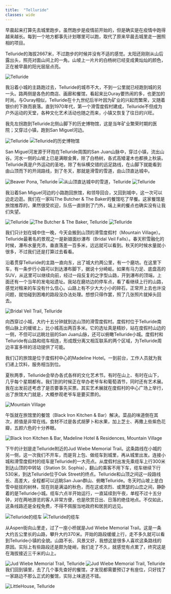 ```yaml
---
title:  "Telluride"
classes: wide
---
```


早晨起来打算先去城里跑步。虽然跑步是疫情前开始的，但是确实是在疫情中跑得越来越长。每到一个地方都事先计划哪里可以跑，取代了原来早晨去城里走一圈照相的项目。

Telluride的海拔2667米，不过跑步的时候并没有不适的感觉。太阳还刚刚从山后露出头，照亮对面山间上的一角。山坡上一片片的白杨树已经变成黄灿灿的颜色，正在被早晨的阳光层层点亮。

![Telluride](https://ik.imagekit.io/wavelet/2021-Colorado/tr:n-blogs/PXL_20210926_135022786_EFSg--Z9e17.jpg)

我沿着小城的主路跑过去，Telluride的城市不大，不到一公里就已经跑到城的另一头。路两侧是各色的商店、画廊和餐馆，看起来比Ouray要热闹的多，也更加的时尚。与Ouray相似，Telluride在十九世纪后半叶因为矿业的兴起而繁荣，又随着银价的下跌而衰落。直到1970年代，第一个滑雪度假村建成，Telluride不但成为户外运动的天堂，各种文化艺术活动也随之而来，小镇又恢复了往日的兴旺。

我先左拐跑到Telluride北侧山脚下的历史博物馆，这是当年矿业繁荣时期的医院；又穿过小镇，跑到San Miguel河边。

![Telluride](https://ik.imagekit.io/wavelet/2021-Colorado/tr:n-blogs/PXL_20210926_141744117-Edit_wzQ4ljAYt.jpg)
![Telluride的历史博物馆](https://ik.imagekit.io/wavelet/2021-Colorado/tr:n-blogs/PXL_20210926_140945190_gwW_XKTcwH.jpg)

San Miguel河发源于环抱在Telluride周围的San Juan山脉中，穿过小镇，流出山谷。河水一侧的山坡上已是满眼金黄，除了白杨树，各式高矮灌木也都换上秋装。Telluride真是户外运动的圣地，除了有纵横交错的远足路线，在山脚下就能看到由山顶而下的开阔路线，到了冬天，那就是滑雪的雪道，由山顶直达城中。

![Beaver Pona, Telluride](https://ik.imagekit.io/wavelet/2021-Colorado/tr:n-blogs/PXL_20210926_142859269.PANO_Bwca5QFn6.jpg)
![从山顶直达城中的雪道，Telluride](https://ik.imagekit.io/wavelet/2021-Colorado/tr:n-blogs/PXL_20210926_152313554_H1Fa0oJlJPCt.jpg)
![Telluride](https://ik.imagekit.io/wavelet/2021-Colorado/tr:n-blogs/PXL_20210926_144739849_MHdCe2JjH.jpg)

我沿着San Miguel河边的小路跑回旅馆，和领导回合，又回到城中，这一次可以边走边逛。我们在一家叫The Butcher & The Baker的餐馆吃了早餐。这家餐馆是旅馆推荐的，果然很受欢迎，队伍一直排到了门外，端上来的餐点也确实没有让我们失望。

![Telluride](https://ik.imagekit.io/wavelet/2021-Colorado/tr:n-blogs/PXL_20210926_153106635_HUYcdwCZecJA.jpg)
![The Butcher & The Baker, Telluride](https://ik.imagekit.io/wavelet/2021-Colorado/tr:n-blogs/PXL_20210926_161041886_ow1UaSSC97D.jpg)
![Telluride](https://ik.imagekit.io/wavelet/2021-Colorado/tr:n-blogs/PXL_20210926_163447283_ortnqZkY7.jpg)

我们只计划在城中住一晚，今天会搬到山顶的滑雪度假村（Mountain Village）。Telluride最著名的景观之一是新娘面纱瀑布（Bridal Veil Falls）。春天积雪融化的时候，瀑布水量充沛，垂直落差一百多米，远远就可以看到。秋天的时候水量就小很多，不过我们还是打算过去看看。

沿着贯穿Telluride的主路一直向东，出了城大约两公里，有一个磨坊。在这里下车，有一条步行小路可以到达瀑布脚下，据说十分崎岖。如果有马力足、底盘高的SUV，从这里可以继续向前，经过一段反复的之字型山路，开到瀑布的顶端，上面还有一个当年的发电站遗址。我站在磨坊边的停车点，看了看继续上行的山路，感觉对租来的车没有什么信心。山路上有不少大大小小的碎石，正常开上去也许没问题，就怕碰到困难的路段没办法处理。想想只得作罢，照了几张照片就掉头回去。

![Bridal Veil Trail, Telluride](https://ik.imagekit.io/wavelet/2021-Colorado/tr:n-blogs/PXL_20210926_183519285_JCKIY0V1UOvO.jpg)

向西穿过小城，大约十五分钟就到达山顶的滑雪度假村。度假村位于Telluride南侧山脉上的缓坡上，比小城高出两百多米。它的选址真是精妙，站在度假村山边的一侧，不但可以远眺壮丽的San Juan山脉，还可以俯瞰Telluride小城。度假村和Telluride有山路和缆车相连，形成既分离又相互联系的两个区域，为Telluride周边丰富多样的活动提供了可能。

我们订的旅馆是位于度假村中心的Madeline Hotel。一到前台，工作人员就为我们递上饮料，服务相当到位。

夏秋两季，Telluride会举办各式各样的文化艺术节。有时在山上、有时在山下，几乎每个星期都有。我们到的时候正在举办老爷车和葡萄酒节，同时还有艺术展。我在出发前还考虑了是否要事先买票。其实艺术展就在度假村的中心广场上举行，出了旅馆大门就是，大概参观老爷车是要买票的。

![Mountain Village](https://ik.imagekit.io/wavelet/2021-Colorado/tr:n-blogs/PXL_20210926_203924956_-Yeeo732d.jpg)

午饭就在旅馆里的餐馆（Black Iron Kitchen & Bar）解决。菜品的味道倒在其次，颜值是非常在线。食材不过是各式胡萝卜和水果，加上芝士、再撒上些紫色花瓣，五颜六色的十分养眼。

![Black Iron Kitchen & Bar, Madeline Hotel & Residences, Mountain Village](https://ik.imagekit.io/wavelet/2021-Colorado/tr:n-blogs/IMG_3617_W2nngxHMHg7.jpg)

下午的计划是走Telluride附近的Jud Wiebe Memorial Trail。这条路线在小城的另一侧，这一次我们不开车，而是背上包、做缆车到城里，再从城里出发。连接小城和滑雪度假村的缆车是Telluride的一大亮点。从度假村出发先乘缆车上行300米到达山顶的中转站（Station St. Sophia），翻山的乘客不用下车，缆车继续下行530米，到达Telluride位于Oak Street的终点。Telluride和山顶之间这一段路线长、高差大，全程都可以远眺San Juan群山、俯瞰Telluride。冬天时山坡上是白雪中挺拔的树林，现在则是满溢的秋色，而在这或浓烈、或萧瑟的山峦之间，静卧着的是Telluride小城。缆车六点半开始运行，一直延续到午夜，单程不过十五分钟，对在两地游览的客人非常方便，也是欣赏日出、日落的绝佳地点。不仅如此，这条线路还是全程免费，不得不佩服当地政府和居民的远见。

![Telluride的缆车](https://ik.imagekit.io/wavelet/2021-Colorado/tr:n-blogs/_90A4226_n7AfhjDu2.jpg)
![Telluride的缆车](https://ik.imagekit.io/wavelet/2021-Colorado/tr:n-blogs/IMG_3578_slTXaM37W.jpg)

从Aspen街向山里走，过了一座小桥就是Jud Wiebe Memorial Trail。这是一条大约五公里长的山路，攀升大约370米。开始的路段缓缓上行，走不多久就可以看到Telluride小镇的全貌。山路不长、风景又好，我想这是很多人喜欢这条路线的原因。实际上有些路段还是颇为陡峭，我们走了不久，就感觉有点累了，终究这是在海拔接近三千米的山上。

![Jud Wiebe Memorial Trail, Telluride](https://ik.imagekit.io/wavelet/2021-Colorado/tr:n-blogs/_90A4244_nIttPp6uj.jpg)
![Jud Wiebe Memorial Trail, Telluride](https://ik.imagekit.io/wavelet/2021-Colorado/tr:n-blogs/_90A4241_TeCsHDeM-u5.jpg)
我们回到镇里，去了几个事先查好的餐馆，才发现都需要预订才有座位，只好找了一家路边不那么正式的餐馆，实际上味道还不错。

![LittleHouse, Telluride](https://ik.imagekit.io/wavelet/2021-Colorado/tr:n-blogs/littlehouse_phKYyk865.jpg)
